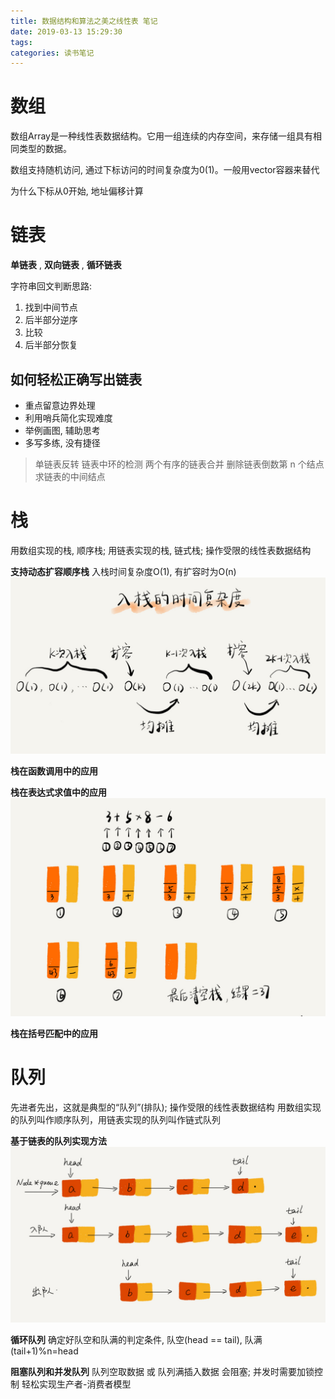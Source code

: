 ```yaml
---
title: 数据结构和算法之美之线性表 笔记
date: 2019-03-13 15:29:30
tags:
categories: 读书笔记
---
```


# 数组
数组Array是一种线性表数据结构。它用一组连续的内存空间，来存储一组具有相同类型的数据。

数组支持随机访问, 通过下标访问的时间复杂度为0(1)。一般用vector容器来替代

为什么下标从0开始, 地址偏移计算

<!-- more -->

# 链表
__单链表__ , __双向链表__ , __循环链表__

字符串回文判断思路:
1. 找到中间节点
2. 后半部分逆序
3. 比较
4. 后半部分恢复

## 如何轻松正确写出链表
* 重点留意边界处理
* 利用哨兵简化实现难度
* 举例画图, 辅助思考
* 多写多练, 没有捷径
> 单链表反转
> 链表中环的检测
> 两个有序的链表合并
> 删除链表倒数第 n 个结点
> 求链表的中间结点


# 栈
用数组实现的栈, 顺序栈; 用链表实现的栈, 链式栈; 操作受限的线性表数据结构

__支持动态扩容顺序栈__
入栈时间复杂度O(1), 有扩容时为O(n)
![](数据结构和算法之美之线性表-笔记/1.jpg)

__栈在函数调用中的应用__

__栈在表达式求值中的应用__
![](数据结构和算法之美之线性表-笔记/2.jpg)

__栈在括号匹配中的应用__

# 队列

先进者先出，这就是典型的“队列”(排队); 操作受限的线性表数据结构
用数组实现的队列叫作顺序队列，用链表实现的队列叫作链式队列

__基于链表的队列实现方法__
![](数据结构和算法之美之线性表-笔记/3.jpg)

__循环队列__
确定好队空和队满的判定条件, 队空(head == tail), 队满(tail+1)%n=head

__阻塞队列和并发队列__
队列空取数据 或 队列满插入数据 会阻塞; 并发时需要加锁控制
轻松实现生产者-消费者模型




















































